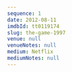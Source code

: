 ```yaml
---
sequence: 1
date: 2012-08-11
imdbId: tt0119174
slug: the-game-1997
venue: null
venueNotes: null
medium: Netflix
mediumNotes: null
---
```


